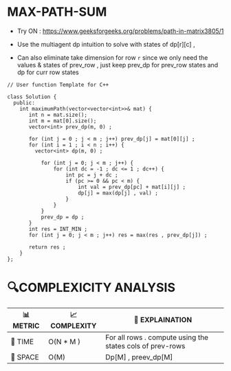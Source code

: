 # MAX-PATH-SUM 

- Try ON : https://www.geeksforgeeks.org/problems/path-in-matrix3805/1
- Use the multiagent dp intuition to solve with states of dp[r][c] ,

- Can also eliminate take dimension for row `r` since we only need the values & states of prev_row , just keep prev_dp for prev_row states and dp for curr row states
```
// User function Template for C++

class Solution {
  public:
    int maximumPath(vector<vector<int>>& mat) {
       int n = mat.size();
       int m = mat[0].size();
       vector<int> prev_dp(m, 0) ;
       
       for (int j = 0 ; j < m ; j++) prev_dp[j] = mat[0][j] ;
       for (int i = 1 ; i < n ; i++) {
         vector<int> dp(m, 0) ;
           
           for (int j = 0; j < m ; j++) {
               for (int dc = -1 ; dc <= 1 ; dc++) {
                   int pc = j + dc ;
                   if (pc >= 0 && pc < m) {
                       int val = prev_dp[pc] + mat[i][j] ;
                       dp[j] = max(dp[j] , val) ;
                   }
               }
           }
           prev_dp = dp ;
       }
       int res = INT_MIN ;
       for (int j = 0; j < m ; j++) res = max(res , prev_dp[j]) ;
       
       return res ;
    }
};
```


# 🔍COMPLEXICITY ANALYSIS

| 📊 METRIC  | 📈 COMPLEXITY	  |  🧩 EXPLAINATION |
|-----------|-------------|------------|
| 🧭 TIME  |       O(N * M )     |     For all rows . compute using the states cols of prev-rows |
| 🧠 SPACE |    O(M)        |    Dp[M]  , preev_dp[M]      |
